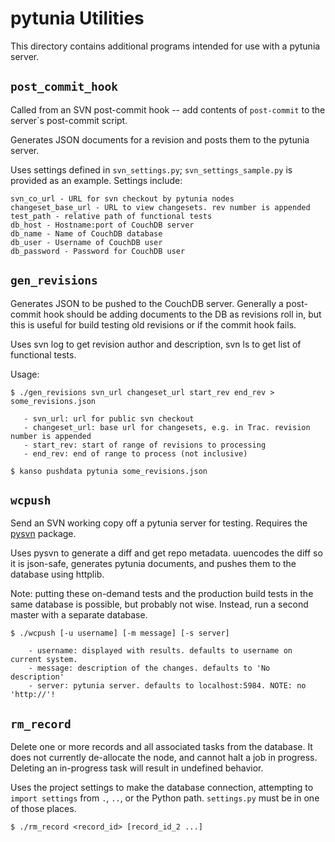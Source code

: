 pytunia Utilities
=================

This directory contains additional programs intended for use with a pytunia server.

`post_commit_hook`
------------------

Called from an SVN post-commit hook -- add contents of `post-commit` to the server`s post-commit script.

Generates JSON documents for a revision and posts them to the pytunia server.

Uses settings defined in `svn_settings.py`; `svn_settings_sample.py` is provided as an example. Settings include:

    svn_co_url - URL for svn checkout by pytunia nodes
    changeset_base_url - URL to view changesets. rev number is appended 
    test_path - relative path of functional tests
    db_host - Hostname:port of CouchDB server 
    db_name - Name of CouchDB database
    db_user - Username of CouchDB user 
    db_password - Password for CouchDB user

`gen_revisions`
---------------

Generates JSON to be pushed to the CouchDB server. Generally a post-commit hook should be adding documents to the DB as revisions roll in, but this is useful for build testing old revisions or if the commit hook fails.

Uses svn log to get revision author and description, svn ls to get list of functional tests.

Usage:

    $ ./gen_revisions svn_url changeset_url start_rev end_rev > some_revisions.json

       - svn_url: url for public svn checkout
       - changeset_url: base url for changesets, e.g. in Trac. revision number is appended
       - start_rev: start of range of revisions to processing
       - end_rev: end of range to process (not inclusive)

    $ kanso pushdata pytunia some_revisions.json

`wcpush`
--------

Send an SVN working copy off a pytunia server for testing. Requires the [pysvn](http://pysvn.tigris.org) package.

Uses pysvn to generate a diff and get repo metadata. uuencodes the diff so it is json-safe, generates pytunia documents, and pushes them to the database using httplib.

Note: putting these on-demand tests and the production build tests in the same database is possible, but probably not wise. Instead, run a second master with a separate database.

    $ ./wcpush [-u username] [-m message] [-s server]

        - username: displayed with results. defaults to username on current system.
        - message: description of the changes. defaults to 'No description'
        - server: pytunia server. defaults to localhost:5984. NOTE: no 'http://'!

`rm_record`
-----------

Delete one or more records and all associated tasks from the database. It does not currently de-allocate the node, and cannot halt a job in progress. Deleting an in-progress task will result in undefined behavior.

Uses the project settings to make the database connection, attempting to `import settings` from `.`, `..`, or the Python path. `settings.py` must be in one of those places. 

    $ ./rm_record <record_id> [record_id_2 ...]

